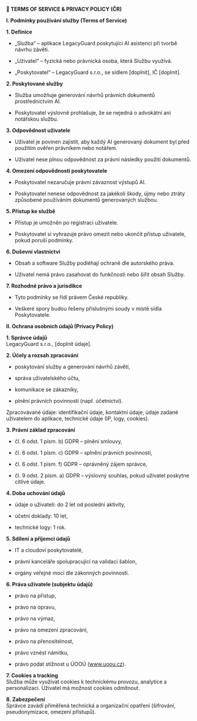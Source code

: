 **📄 TERMS OF SERVICE & PRIVACY POLICY (ČR)**

**I. Podmínky používání služby (Terms of Service)**

**1. Definice**

-   „Služba“ – aplikace LegacyGuard poskytující AI asistenci při tvorbě návrhu závěti.

-   „Uživatel“ – fyzická nebo právnická osoba, která Službu využívá.

-   „Poskytovatel“ – LegacyGuard s.r.o., se sídlem [doplnit], IČ [doplnit].

**2. Poskytované služby**

-   Služba umožňuje generování návrhů právních dokumentů prostřednictvím AI.

-   Poskytovatel výslovně prohlašuje, že se nejedná o advokátní ani notářskou službu.

**3. Odpovědnost uživatele**

-   Uživatel je povinen zajistit, aby každý AI generovaný dokument byl před použitím ověřen právníkem nebo notářem.

-   Uživatel nese plnou odpovědnost za právní následky použití dokumentů.

**4. Omezení odpovědnosti poskytovatele**

-   Poskytovatel nezaručuje právní závaznost výstupů AI.

-   Poskytovatel nenese odpovědnost za jakékoli škody, újmy nebo ztráty způsobené používáním dokumentů generovaných službou.

**5. Přístup ke službě**

-   Přístup je umožněn po registraci uživatele.

-   Poskytovatel si vyhrazuje právo omezit nebo ukončit přístup uživatele, pokud poruší podmínky.

**6. Duševní vlastnictví**

-   Obsah a software Služby podléhají ochraně dle autorského práva.

-   Uživatel nemá právo zasahovat do funkčnosti nebo šířit obsah Služby.

**7. Rozhodné právo a jurisdikce**

-   Tyto podmínky se řídí právem České republiky.

-   Veškeré spory budou řešeny příslušnými soudy v místě sídla Poskytovatele.

**II. Ochrana osobních údajů (Privacy Policy)**

**1. Správce údajů**  
LegacyGuard s.r.o., [doplnit údaje].

**2. Účely a rozsah zpracování**

-   poskytování služby a generování návrhů závětí,

-   správa uživatelského účtu,

-   komunikace se zákazníky,

-   plnění právních povinností (např. účetnictví).

Zpracovávané údaje: identifikační údaje, kontaktní údaje, údaje zadané uživatelem do aplikace, technické údaje (IP, logy, cookies).

**3. Právní základ zpracování**

-   čl. 6 odst. 1 písm. b) GDPR – plnění smlouvy,

-   čl. 6 odst. 1 písm. c) GDPR – splnění právních povinností,

-   čl. 6 odst. 1 písm. f) GDPR – oprávněný zájem správce,

-   čl. 9 odst. 2 písm. a) GDPR – výslovný souhlas, pokud uživatel poskytne citlivé údaje.

**4. Doba uchování údajů**

-   údaje o uživateli: do 2 let od poslední aktivity,

-   účetní doklady: 10 let,

-   technické logy: 1 rok.

**5. Sdílení a příjemci údajů**

-   IT a cloudoví poskytovatelé,

-   právní kanceláře spolupracující na validaci šablon,

-   orgány veřejné moci dle zákonných povinností.

**6. Práva uživatele (subjektu údajů)**

-   právo na přístup,

-   právo na opravu,

-   právo na výmaz,

-   právo na omezení zpracování,

-   právo na přenositelnost,

-   právo vznést námitku,

-   právo podat stížnost u ÚOOÚ (www.uoou.cz).

**7. Cookies a tracking**  
Služba může využívat cookies k technickému provozu, analytice a personalizaci. Uživatel má možnost cookies odmítnout.

**8. Zabezpečení**  
Správce zavádí přiměřená technická a organizační opatření (šifrování, pseudonymizace, omezení přístupů).
